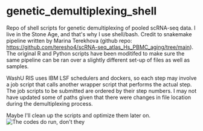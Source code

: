# genetic_demultiplexing_shell
Repo of shell scripts for genetic demultiplexing of pooled scRNA-seq data. I live in the Stone Age, and that's why I use shell/bash. Credit to snakemake pipeline written by Marina Terekhova (github repo: https://github.com/teresho4/scRNA-seq_atlas_Hs_PBMC_aging/tree/main).
The original R and Python scripts have been moditifed to make sure the same pipeline can be ran over a slightly different set-up of files as well as samples.

WashU RIS uses IBM LSF schedulers and dockers, so each step may involve a job script that calls another wrapper script that performs the actual step. The job scripts to be submitted are ordered by their step numbers. I may not have updated some of paths given that there were changes in file location during the demultiplexing process.

Maybe I'll clean up the scripts and optimize them later on. 
![The codes do run, don't they](https://preview.redd.it/4dnvvjeuq0541.jpg?width=640&crop=smart&auto=webp&s=af02d59262a047fa6fadacf51cbf108ea2c0647a)
